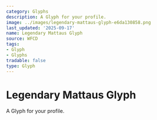 ```yaml
---
category: Glyphs
description: A Glyph for your profile.
image: ../images/legendary-mattaus-glyph-e6da130858.png
last_updated: '2025-09-17'
name: Legendary Mattaus Glyph
source: WFCD
tags:
- Glyph
- Glyphs
tradable: false
type: Glyph
---
```


# Legendary Mattaus Glyph

A Glyph for your profile.


